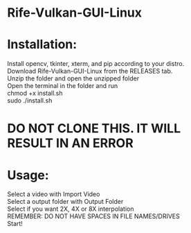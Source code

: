 # Rife-Vulkan-GUI-Linux
# Installation: <br>
Install  opencv,  tkinter, xterm, and pip according to your distro. <br>
Download Rife-Vulkan-GUI-Linux from the RELEASES tab.  <br>
Unzip the folder and open the unzipped folder<br>
Open the terminal in the folder and run <br>
chmod +x install.sh 
<br>
sudo ./install.sh
# DO NOT CLONE THIS. IT WILL RESULT IN AN ERROR <br>

# Usage: <br>
Select a video with Import Video<br>
Select a output folder with Output Folder<br>
Select if you want 2X, 4X or 8X interpolation<br>
REMEMBER: DO NOT HAVE SPACES IN FILE NAMES/DRIVES<br>
Start!

